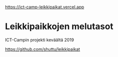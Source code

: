 https://ict-camp-leikkipaikat.vercel.app

# Leikkipaikkojen melutasot  
ICT-Campin projekti keväältä 2019

https://github.com/shuttu/leikkipaikat
